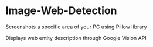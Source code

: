 # Image-Web-Detection
Screenshots a specific area of your PC using Pillow library

Displays web entity description through Google Vision API
